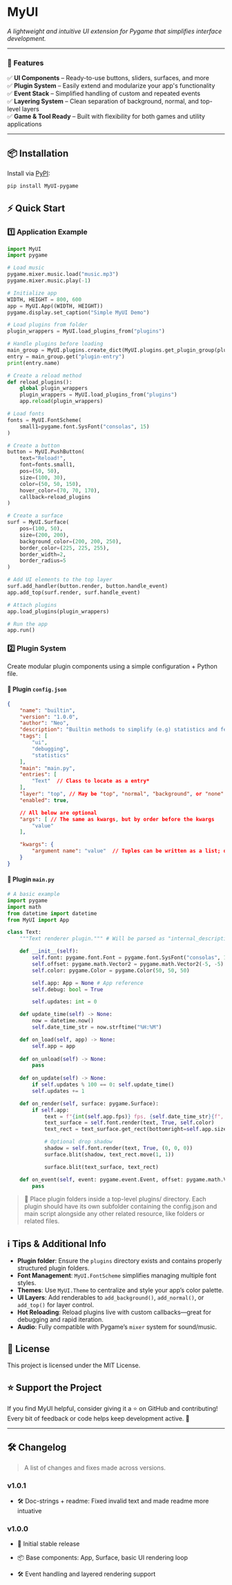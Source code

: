 # MyUI  
*A lightweight and intuitive UI extension for Pygame that simplifies interface development.*

---

### 🚀 Features  

✅ **UI Components** – Ready-to-use buttons, sliders, surfaces, and more    
✅ **Plugin System** – Easily extend and modularize your app's functionality    
✅ **Event Stack** – Simplified handling of custom and repeated events  
✅ **Layering System** – Clean separation of background, normal, and top-level layers   
✅ **Game & Tool Ready** – Built with flexibility for both games and utility applications   

---

## 📦 Installation  

Install via [PyPI](https://pypi.org/project/MyUI-pygame/):

```bash
pip install MyUI-pygame
```

## ⚡ Quick Start

### 1️⃣ Application Example

```Python
import MyUI
import pygame

# Load music
pygame.mixer.music.load("music.mp3")
pygame.mixer.music.play(-1)

# Initialize app
WIDTH, HEIGHT = 800, 600
app = MyUI.App((WIDTH, HEIGHT))
pygame.display.set_caption("Simple MyUI Demo")

# Load plugins from folder
plugin_wrappers = MyUI.load_plugins_from("plugins")

# Handle plugins before loading
main_group = MyUI.plugins.create_dict(MyUI.plugins.get_plugin_group(plugin_wrappers, "plugin"))
entry = main_group.get("plugin-entry")
print(entry.name)

# Create a reload method
def reload_plugins():
    global plugin_wrappers
    plugin_wrappers = MyUI.load_plugins_from("plugins")
    app.reload(plugin_wrappers)

# Load fonts
fonts = MyUI.FontScheme(
    small1=pygame.font.SysFont("consolas", 15)
)

# Create a button
button = MyUI.PushButton(
    text="Reload!",
    font=fonts.small1,
    pos=(50, 50),
    size=(100, 30),
    color=(50, 50, 150),
    hover_color=(70, 70, 170),
    callback=reload_plugins
)

# Create a surface
surf = MyUI.Surface(
    pos=(100, 50),
    size=(200, 200),
    background_color=(200, 200, 250),
    border_color=(225, 225, 255),
    border_width=2,
    border_radius=5
)

# Add UI elements to the top layer
surf.add_handler(button.render, button.handle_event)
app.add_top(surf.render, surf.handle_event)

# Attach plugins
app.load_plugins(plugin_wrappers)

# Run the app
app.run()
```

### 2️⃣ Plugin System

Create modular plugin components using a simple configuration + Python file.

#### 📄 Plugin `config.json`
```JSON
{
    "name": "builtin",
    "version": "1.0.0",
    "author": "Neo",
    "description": "Builtin methods to simplify (e.g) statistics and feedback.",
    "tags": [
        "ui",
        "debugging",
        "statistics"
    ],
    "main": "main.py",
    "entries": [
        "Text"  // Class to locate as a entry*
    ],
    "layer": "top", // May be "top", "normal", "background", or "none"
    "enabled": true,

    // All below are optional
    "args": [ // The same as kwargs, but by order before the kwargs
        "value"
    ],

    "kwargs": {
        "argument name": "value"  // Tuples can be written as a list; define arguments when creating the plugin in the plugin loader.
    }
}
```

#### 🧠 Plugin `main.py`
```Python
# A basic example
import pygame
import math
from datetime import datetime
from MyUI import App

class Text:
    """Text renderer plugin.""" # Will be parsed as "internal_description" in the wrapper. Optional!

    def __init__(self):
        self.font: pygame.font.Font = pygame.font.SysFont("consolas", 15)
        self.offset: pygame.math.Vector2 = pygame.math.Vector2(-5, -5)
        self.color: pygame.Color = pygame.Color(50, 50, 50)

        self.app: App = None # App reference
        self.debug: bool = True

        self.updates: int = 0

    def update_time(self) -> None:
        now = datetime.now()
        self.date_time_str = now.strftime("%H:%M")

    def on_load(self, app) -> None:
        self.app = app
    
    def on_unload(self) -> None:
        pass
    
    def on_update(self) -> None:
        if self.updates % 100 == 0: self.update_time()
        self.updates += 1

    def on_render(self, surface: pygame.Surface):
        if self.app:
            text = f"{int(self.app.fps)} fps, {self.date_time_str}{f", {len(self.app.plugins)} plugins, {pygame.mouse.get_pos()}" if self.debug else ""}"
            text_surface = self.font.render(text, True, self.color)
            text_rect = text_surface.get_rect(bottomright=self.app.size + self.offset)

            # Optional drop shadow
            shadow = self.font.render(text, True, (0, 0, 0))
            surface.blit(shadow, text_rect.move(1, 1))

            surface.blit(text_surface, text_rect)

    def on_event(self, event: pygame.event.Event, offset: pygame.math.Vector2):
        pass
```

> 📁 Place plugin folders inside a top-level plugins/ directory. Each plugin should have its own subfolder containing the config.json and main script alongside any other related resource, like folders or related files.

## ℹ️ Tips & Additional Info

- **Plugin folder**: Ensure the `plugins` directory exists and contains properly structured plugin folders.
- **Font Management**: `MyUI.FontScheme` simplifies managing multiple font styles.
- **Themes**: Use `MyUI.Theme` to centralize and style your app’s color palette.
- **UI Layers**: Add renderables to `add_background()`, `add_normal()`, or `add_top()` for layer control.
- **Hot Reloading**: Reload plugins live with custom callbacks—great for debugging and rapid iteration.
- **Audio**: Fully compatible with Pygame’s `mixer` system for sound/music.

## 📜 License

This project is licensed under the MIT License.

## ⭐ Support the Project

If you find MyUI helpful, consider giving it a ⭐ on GitHub and contributing! Every bit of feedback or code helps keep development active. 🚀

---

## 🛠 Changelog

> A list of changes and fixes made across versions.

### v1.0.1

- 🛠 Doc-strings + readme: Fixed invalid text and made readme more intuative

### v1.0.0

- 🚀 Initial stable release

- 📦 Base components: App, Surface, basic UI rendering loop

- 🛠 Event handling and layered rendering support